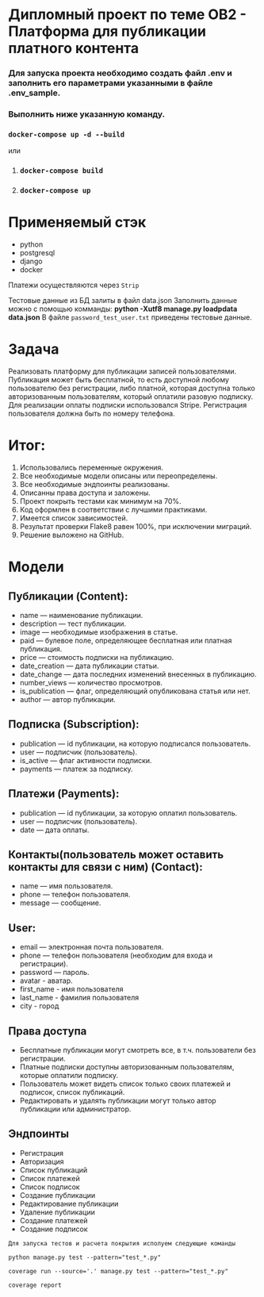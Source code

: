 #   Дипломный проект по теме ОВ2 - Платформа для публикации платного контента

### Для запуска проекта необходимо создать файл .env и заполнить его параметрами указанными в файле .env_sample.
### Выполнить ниже указанную команду.

### `docker-compose up -d --build`

или

1. ### `docker-compose build`

2. ### `docker-compose up`



# Применяемый стэк
- python
- postgresql
- django
- docker

Платежи осуществляются через `Strip`

Тестовые данные из БД залиты в файл data.json
Заполнить данные можно с помощью комманды: **python -Xutf8 manage.py loadpdata data.json**
В файле `password_test_user.txt` приведены тестовые данные.



# Задача

Реализовать платформу для публикации записей пользователями. 
Публикация может быть бесплатной, то есть доступной любому пользователю без регистрации, либо платной, 
которая доступна только авторизованным пользователям, который оплатили разовую подписку. 
Для реализации оплаты подписки использовался Stripe. Регистрация пользователя должна быть по номеру телефона.


# Итог:
1. Использовались переменные окружения.
2. Все необходимые модели описаны или переопределены.
3. Все необходимые эндпоинты реализованы.
4. Описанны права доступа и заложены.
5. Проект покрыть тестами как минимум на 70%.
6. Код оформлен в соответствии с лучшими практиками.
7. Имеется список зависимостей.
8. Результат проверки Flake8 равен 100%, при исключении миграций.
9. Решение выложено на GitHub.


# Модели

## Публикации (Content):
* name — наименование публикации.
* description — тест публикации.
* image — необходимые изображения в статье.
* paid — булевое поле, определяющее бесплатная или платная публикация.
* price — стоимость подписки на публикацию.
* date_creation — дата публикации статьи.
* date_change — дата последних изменений внесенных в публикацию.
* number_views — количество просмотров.
* is_publication — флаг, определяющий опубликована статья или нет.
* author — автор публикации.


## Подписка (Subscription):
* publication — id публикации, на которую подписался пользователь.
* user — подписчик (пользователь).
* is_active — флаг активности подписки.
* payments — платеж за подписку.


## Платежи (Payments):
* publication — id публикации, за которую оплатил пользователь.
* user — подписчик (пользователь).
* date — дата оплаты.


## Контакты(пользователь может оставить контакты для связи с ним) (Contact):
* name — имя пользователя.
* phone — телефон пользователя.
* message — сообщение.


## User:
* email — электронная почта пользователя.
* phone — телефон пользователя (необходим для входа и регистрации).
* password — пароль.
* avatar - аватар.
* first_name - имя пользователя
* last_name - фамилия пользователя
* city - город


## Права доступа
* Бесплатные публикации могут смотреть все, в т.ч. пользователи без регистрации.
* Платные подписки доступны авторизованным пользователям, которые оплатили подписку.
* Пользователь может видеть список только своих платежей и подписок, список публикаций.
* Редактировать и удалять публикации могут только автор публикации или администратор.

## Эндпоинты

* Регистрация
* Авторизация
* Список публикаций
* Список платежей
* Список подписок
* Создание публикации
* Редактирование публикации
* Удаление публикации
* Создание платежей
* Создание подписок


`Для запуска тестов и расчета покрытия исполуем следующие команды`

```
python manage.py test --pattern="test_*.py" 

coverage run --source='.' manage.py test --pattern="test_*.py"

coverage report

```

